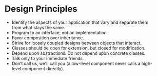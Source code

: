 # Design Principles

* Identify the aspects of your application that vary and separate them from what stays the same.
* Program to an interface, not an implementation.
* Favor composition over inheritance.
* Strive for loosely coupled designs between objects that interact.
* Classes should be open for extension, but closed for modification.
* Depend upon abstractions. Do not depend upon concrete classes.
* Talk only to your immediate friends.
* Don't call us, we'll call you (a low-level component never calls a high-level component directly).
